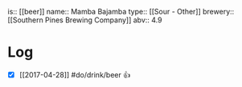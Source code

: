 is:: [[beer]]
name:: Mamba Bajamba
type:: [[Sour - Other]]
brewery:: [[Southern Pines Brewing Company]]
abv:: 4.9

# Log
- [x] [[2017-04-28]] #do/drink/beer 👍
